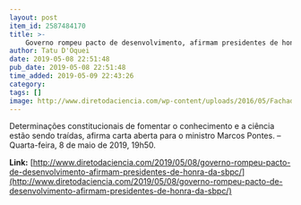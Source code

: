 ```yaml
---
layout: post
item_id: 2587484170
title: >-
    Governo rompeu pacto de desenvolvimento, afirmam presidentes de honra da SBPC
author: Tatu D'Oquei
date: 2019-05-08 22:51:48
pub_date: 2019-05-08 22:51:48
time_added: 2019-05-09 22:43:26
category: 
tags: []
image: http://www.diretodaciencia.com/wp-content/uploads/2016/05/Fachada-MCTI-2.jpg
---
```


Determinações constitucionais de fomentar o conhecimento e a ciência estão sendo traídas, afirma carta aberta para o ministro Marcos Pontes. – Quarta-feira, 8 de maio de 2019, 19h50.

**Link:** [http://www.diretodaciencia.com/2019/05/08/governo-rompeu-pacto-de-desenvolvimento-afirmam-presidentes-de-honra-da-sbpc/](http://www.diretodaciencia.com/2019/05/08/governo-rompeu-pacto-de-desenvolvimento-afirmam-presidentes-de-honra-da-sbpc/)

